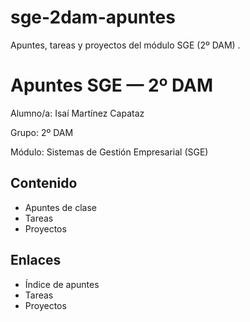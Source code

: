 # sge-2dam-apuntes
Apuntes, tareas y proyectos del módulo SGE (2º DAM) .

# Apuntes SGE — 2º DAM
Alumno/a: Isaí Martínez Capataz

Grupo: 2º DAM

Módulo: Sistemas de Gestión Empresarial (SGE)

## Contenido
- Apuntes de clase
- Tareas
- Proyectos


## Enlaces
- Índice de apuntes
- Tareas
- Proyectos
